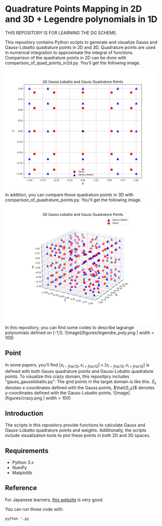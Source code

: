 # Quadrature Points Mapping in 2D and 3D + Legendre polynomials in 1D
THIS REPOSITORY IS FOR LEARNING THE DG SCHEME.

This repository contains Python scripts to generate and visualize Gauss and Gauss-Lobatto quadrature points in 2D and 3D. Quadrature points are used in numerical integration to approximate the integral of functions.
Comparison of the quadrature points in 2D can be done with comparison_of_quad_points_in2d.py. You'll get the following image.
<!-- ![image](figures/Gauss_Lobbato_comparison2d.png | width = 100) -->
<img src="https://github.com/Sho-Bob/DG-learner/blob/main/figures/Gauss_Lobbato_comparison2d.png" width ="500">
In addition, you can compare those quadrature points in 3D with comparison_of_quadrature_points.py. You'll get the following image.
<!-- ![3d comparison](figures/3d.png | width = 100) -->
<img src="https://github.com/Sho-Bob/DG-learner/blob/main/figures/3d.png" width ="500">
In this repository, you can find some codes to describe lagrange polynomials defined on [-1,1].
![image](figures/legendre_poly.png | width = 100)

## Point
In some papers, you'll find $[x_{i-frac{1}{2}}, x_{i+frac{1}{2}}] \times [x_{i-frac{1}{2}}, x_{i+frac{1}{2}}]$ is defined with both Gauss quadrature points and Gauss-Lobatto quadrature points. To visualize this crazy domain, this repositpry includes "gauss_gausslobatto.py". The grid points in the target domain is like this. $S_x$ denotes x-coordinates defined with the Gauss points, $\hat{S_y}$ denotes y-coordinates defined with the Gauss-Lobatto points. 
![image](figures/crazy.png | width = 100)

## Introduction
The scripts in this repository provide functions to calculate Gauss and Gauss-Lobatto quadrature points and weights. Additionally, the scripts include visualization tools to plot these points in both 2D and 3D spaces.

## Requirements
- Python 3.x
- NumPy
- Matplotlib

## Reference
For Japanese learners, [this website](https://slpr.sakura.ne.jp/sikinote/docs/numeric/integration/gauss-quadrature/#mjx-eqn-e3) is very good.

You can run those code with:
```sh
python *.py
